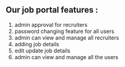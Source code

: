 ## Our job portal features :

1. admin approval for recruiters
2. password changing feature for all users
3. admin can view and manage all recruiters
4. adding job details
5. edit update job details
6. admin can view and manage all the users
